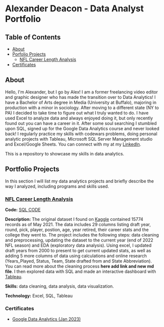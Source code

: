 # Alexander Deacon - Data Analyst Portfolio

## Table of Contents
* [About](INTRO.md#about)
* [Porfolio Projects](INTRO.md#portfolio-projects)
  * [NFL Career Length Analysis](INTRO.md#nfl-career-length-analysis)
* [Certificates](INTRO.md#certificates)

## About
Hello, I'm Alexander, but I go by Alex! I am a former freelancing video editor and graphic designer who has made the transition over to Data Analytics! I have a Bachelor of Arts degree in Media (University at Buffalo), majoring in production with a minor in sociology. After moving to a different state (NY to PA) I decided to take time to figure out what I truly wanted to do. I have used Excel to analyze data and always enjoyed doing it, but only recently found out you can have a career in it. After some soul searching I stumbled upon SQL, signed up for the Google Data Analytics course and never looked back! I regularly practice my skills with codewars problems, doing personal analytic projects with Tableau, Microsoft SQL Server Management studio and Excel/Google Sheets. You can connect with my at my [LinkedIn](https://www.linkedin.com/in/alexanderrdeacon/).

This is a repository to showcase my skills in data analytics.

## Portfolio Projects
In this section I will list my data analytics projects and briefly describe the way I analyzed, including programs and skills used.

### [NFL Career Length Analysis](https://github.com/alexrdeacon/Data-Analyst-Portfolio/blob/main/NFL%20Career%20Length%20Analysis/SQL%20Analysis:%20NFL%20Draft%20Career%20Length.md)

**Code:** [SQL CODE](https://github.com/alexrdeacon/Data-Analyst-Portfolio/blob/main/NFL%20Career%20Length%20Analysis/NFL%20Career%20Length%20Analysis.sql)

**Description:** The original dataset I found on [Kaggle](https://www.kaggle.com/datasets/cviaxmiwnptr/nfl-draft-19702021) contained 15774 records as of May 2021. The data includes 29 columns listing draft year, round, pick, player, postion, age, year retired, their career stats and the college they went to. The project includes the following steps: data cleaning and preprocessing, updating the dataset to the current year (end of 2022 NFL season) and EDA (exploratory data analysis). Using excel, I updated draft years from 2000 to present to get current updated stats, as well as adding 5 more columns of data using calculations and online research (Years_Played, Status, Team, State drafted from and State Abbreviation). You can read more about the cleaning process **here add link and new md file**. I then explored data with SQL and made an interactive dashboard with [Tableau](https://public.tableau.com/app/profile/alex7268/viz/NFLCareerLengthTracker/NFLCareerLengthTracker).

**Skills:** data cleaning, data analysis, data visualization.

**Technology:** Excel, SQL, Tableau

### Certificates

* [Google Data Analytics (Jan 2023)](https://www.credly.com/badges/b5524632-004c-431c-a443-048834d4f847/linked_in_profile)
